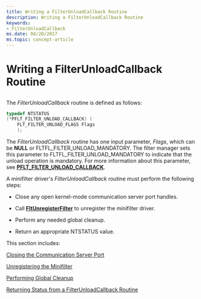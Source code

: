 ```yaml
---
title: Writing a FilterUnloadCallback Routine
description: Writing a FilterUnloadCallback Routine
keywords:
- FilterUnloadCallback
ms.date: 04/20/2017
ms.topic: concept-article
---
```


# Writing a FilterUnloadCallback Routine


## <span id="ddk_writing_a_filterunloadcallback_routine_if"></span><span id="DDK_WRITING_A_FILTERUNLOADCALLBACK_ROUTINE_IF"></span>


The *FilterUnloadCallback* routine is defined as follows:

```cpp
typedef NTSTATUS
(*PFLT_FILTER_UNLOAD_CALLBACK) (
    FLT_FILTER_UNLOAD_FLAGS Flags
    );
```

The *FilterUnloadCallback* routine has one input parameter, *Flags*, which can be **NULL** or FLTFL\_FILTER\_UNLOAD\_MANDATORY. The filter manager sets this parameter to FLTFL\_FILTER\_UNLOAD\_MANDATORY to indicate that the unload operation is mandatory. For more information about this parameter, see [**PFLT\_FILTER\_UNLOAD\_CALLBACK**](/windows-hardware/drivers/ddi/fltkernel/nc-fltkernel-pflt_filter_unload_callback).

A minifilter driver's *FilterUnloadCallback* routine must perform the following steps:

-   Close any open kernel-mode communication server port handles.

-   Call [**FltUnregisterFilter**](/windows-hardware/drivers/ddi/fltkernel/nf-fltkernel-fltunregisterfilter) to unregister the minifilter driver.

-   Perform any needed global cleanup.

-   Return an appropriate NTSTATUS value.

This section includes:

[Closing the Communication Server Port](closing-the-communication-server-port.md)

[Unregistering the Minifilter](unregistering-the-minifilter.md)

[Performing Global Cleanup](performing-global-cleanup.md)

[Returning Status from a FilterUnloadCallback Routine](returning-status-from-a-filterunloadcallback-routine.md)

 

